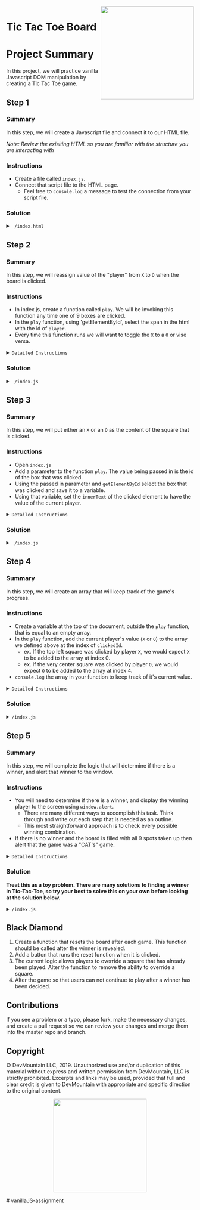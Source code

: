 <img src="https://s3.amazonaws.com/devmountain/readme-logo.png" width="250" align="right">

# Tic Tac Toe Board

# Project Summary

In this project, we will practice vanilla Javascript DOM manipulation by creating a Tic Tac Toe game.

## Step 1

### Summary

In this step, we will create a Javascript file and connect it to our HTML file.

_Note: Review the exisiting HTML so you are familiar with the structure you are interacting with_

### Instructions

- Create a file called `index.js`.
- Connect that script file to the HTML page.
  - Feel free to `console.log` a message to test the connection from your script file.


### Solution

<details>

<summary> <code> /index.html </code> </summary>

```html
<!DOCTYPE html>
<html lang="en">
  <head>
    <meta charset="UTF-8" />
    <meta name="viewport" content="width=device-width, initial-scale=1.0" />
    <title>Tic Tac Toe</title>
    <link rel="stylesheet" href="./index.css" />
  </head>
  <body>
    <nav>
      <h1>Tic Tac Toe Board!</h1>
    </nav>
    <main>
      <table>
        <tr class="row">
          <td id="0" onclick="play(0)"></td>
          <td id="1" onclick="play(1)"></td>
          <td id="2" onclick="play(2)"></td>
        </tr>
        <tr class="row">
          <td id="3" onclick="play(3)"></td>
          <td id="4" onclick="play(4)"></td>
          <td id="5" onclick="play(5)"></td>
        </tr>
        <tr class="row">
          <td id="6" onclick="play(6)"></td>
          <td id="7" onclick="play(7)"></td>
          <td id="8" onclick="play(8)"></td>
        </tr>
      </table>
      <span>Player </span>
      <span id="player">X</span>
      <span>'s turn</span>
    </main>
    <script src="./index.js"></script>
  </body>
</html>

```
</details>

## Step 2

### Summary

In this step, we will reassign value of the "player" from `X` to `O` when the board is clicked.

### Instructions
- In index.js, create a function called `play`. We will be invoking this function any time one of 9 boxes are clicked. 
- In the `play` function, using 'getElementById', select the span in the html with the id of `player`. 
- Every time this function runs we will want to toggle the `X` to a `O` or vise versa.

<details>
<summary>
<code>Detailed Instructions</code>
</summary>

  - The first thing that we will want to do inside our `index.js` file is to make a function called `play`. This function will not take in any parameters.
  - Inside the `play` function we need to get the element in the html document that displays who's turn it currently is. Notice that in the HTML file there is a span surrounding an X with an id of `player`.
    - To select the span we will need to use `document.getElementById('player')` and store it in a variable called `playerSpan` so we can reference it later in the function.
  - Now that we have selected the span and stored it to a variable we need to toggle the text inside the html to be either `X` or `O`.
    - To do this we need to write an if statement that checks if the `playerSpan.innerText` is `===` to `X`.
    - If `playerSpan.innerText` is equal to `X` then set the the value of `playerSpan.innerText` to `O`.
    - Else, set the value of `playerSpan.innerText` to `X`, Because if it isn't `X` It should be `O`

</details>


### Solution

<details>

<summary> <code> /index.js </code> </summary>

```js
function play() {
  const playerSpan = document.getElementById('player');

  if (playerSpan.innerText === 'X') {
    playerSpan.innerText = 'O';
  } else {
    playerSpan.innerText = 'X';
  }
}
```

</details>

## Step 3

### Summary

In this step, we will put either an `X` or an `O` as the content of the square that is clicked.

### Instructions
- Open `index.js`
- Add a parameter to the function `play`. The value being passed in is the id of the box that was clicked.
- Using the passed in parameter and `getElementById` select the box that was clicked and save it to a variable.
- Using that variable, set the `innerText` of the clicked element to have the value of the current player.

<details>
<summary>
<code>Detailed Instructions</code>
</summary>

- Inside of `index.js` we need to make some more changes to the `play` function.
- Change the function so that it now takes in a parameter, it can be named what ever we want, but for clarity sake lets call it `clickedId`.
- The value that gets passed in is the id of the selected element, so lets use that and `document.getElementById(clickedId)` and save it to a variable called `clickedElement`.
- Inside the if statement lets set the `clickedElement.innerText` equal to `X`. In the else clause, set it to `O`. 

</details>

### Solution

<details>

<summary> <code> /index.js </code> </summary>

```js
function play(clickedId) {
  const playerSpan = document.getElementById('player');
  const clickedElement = document.getElementById(clickedId);

  if (playerSpan.innerText === 'X') {
    playerSpan.innerText = 'O';
    clickedElement.innerText = 'X';
  } else {
    playerSpan.innerText = 'X';
    clickedElement.innerText = 'O';
  }
}
```

</details>

## Step 4

### Summary

In this step, we will create an array that will keep track of the game's progress.

### Instructions

- Create a variable at the top of the document, outside the `play` function, that is equal to an empty array.
- In the `play` function, add the current player's value (`X` or `O`) to the array we defined above at the index of `clickedId`. 
    - ex. If the top left square was clicked by player `X`, we would expect `X` to be added to the array at index 0.
    - ex. If the very center square was clicked by player `O`, we would expect `O` to be added to the array at index 4.
- `console.log` the array in your function to keep track of it's current value.

<details>
<summary>
<code>Detailed Instructions</code>
</summary>

- Create a variable at the top of the document, outside the `play` function that is equal to an empty array, lets call it `board`.
  - This array will be keeping track of who played what where and eventually will be how we determine if 3 items are clicked in a row.
- In the if clause of the `play` function, set the array at the index that is the same as the `clickedId` to a string of `X`. We will do this by typing something like this `board[clickedId] = 'X'`.
- In the else clause of the `play` function, set the array at the index that is the same as the `clickedId` to a string of `O`. We will do this by typing something like this `board[clickedId] = 'O'`

</details>

### Solution


<details>
<summary><code>/index.js</code> </summary>

```js
const board = [];

function play(clickedId) {
  const playerSpan = document.getElementById('player');
  const clickedElement = document.getElementById(clickedId);

  if (playerSpan.innerText === 'X') {
    playerSpan.innerText = 'O';
    clickedElement.innerText = 'X';
    board[clickedId] = 'X';
  } else {
    playerSpan.innerText = 'X';
    clickedElement.innerText = 'O';
    board[clickedId] = 'O';
  }
  console.log(board);
}
```

</details>

## Step 5

### Summary

In this step, we will complete the logic that will determine if there is a winner, and alert that winner to the window.

### Instructions

- You will need to determine if there is a winner, and display the winning player to the screen using `window.alert`.
    - There are many different ways to accomplish this task. Think through and write out each step that is needed as an outline.
    - This most straightforward approach is to check every possible winning combination.
- If there is no winner and the board is filled with all 9 spots taken up then alert that the game was a "CAT's" game.


<details>
<summary>
<code>Detailed Instructions</code>
</summary>

- We will need to be referencing each item of the array pretty often, so to make our typing a bit easier lets store each index of the array into its own variable.
  - This step is not needed for the function to run properly, but it will make it easier to read.
  - Lets name each square appropriately by naming each of the 9 variables based off its location in the grid. For instance `topRight`, `topCenter`, and `middleCenter`.
- We next need to check if a winner has been determined. To do that we need to check every possible winning combination. For instance if `topLeft`, `topMiddle` and `topRight` all equal each other then we know we have a winner, almost. It is possible that all 3 squares have no value so they would all equal `undefiend`, which is not a winner. Because of that we need to first check that one of the squares does not equal `undefined`.
  - It will look something like this `if (topRight !== undefined && topRight === topCenter && topRight === topRight)`
  - In the case that all 3 are the same values then we will alert the winner. We can tell who won by looking at any of the 3 values, as what those variables hold is who played in those squares.
- Finally we need to check if the board has been filled in yet. To do this we are going to write a for loop that loops exactly 9 times, and check each index of the array.
  - If any of the index of the array contains `undefined`, we know that the array is not yet full. To keep track of this we need to create a variable called `boardFull` that by default is set to true. If we ever see the value `undefined` then we need to set its value to `false`.
  - After the for loop if the value of `boardFull` is is still true we need to alert, that it was a cats game.

</details>

### Solution

<strong>Treat this as a toy problem. There are many solutions to finding a winner in Tic-Tac-Toe, so try your best to solve this on your own before looking at the solution below. </strong>

<details>
<summary><code>/index.js</code> </summary>

```js
const board = [];

function play(clickedId) {
  const playerSpan = document.getElementById('player');
  const clickedElement = document.getElementById(clickedId);

  if (playerSpan.innerText === 'X') {
    playerSpan.innerText = 'O';
    clickedElement.innerText = 'X';
    board[clickedId] = 'X';
  } else {
    playerSpan.innerText = 'X';
    clickedElement.innerText = 'O';
    board[clickedId] = 'O';
  }
  console.log(board);

  const topLeft = board[0];
  const topCenter = board[1];
  const topRight = board[2];
  const middleLeft = board[3];
  const middleCenter = board[4];
  const middleRight = board[5];
  const bottomLeft = board[6];
  const bottomCenter = board[7];
  const bottomRight = board[8];

  // CHECKS ALL WINNING COMBINATIONS
  if (topLeft !== undefined && topLeft === topCenter && topLeft === topRight) {
    alert(`${topLeft} is the winner`);
    return;
  }
  if (middleLeft !== undefined && middleLeft === middleCenter && middleLeft === middleRight) {
    alert(`${middleLeft} is the winner`);
    return;
  }
  if (bottomLeft !== undefined && bottomLeft === bottomCenter && bottomLeft === bottomRight) {
    alert(`${bottomLeft} is the winner`);
    return;
  }
  if (topLeft !== undefined && topLeft === middleLeft && topLeft === bottomLeft) {
    alert(`${topLeft} is the winner`);
    return;
  }
  if (topCenter !== undefined && topCenter === middleCenter && topCenter === bottomCenter) {
    alert(`${topCenter} is the winner`);
    return;
  }
  if (topRight !== undefined && topRight === middleRight && topRight === bottomRight) {
    alert(`${topRight} is the winner`);
    return;
  }
  if (topLeft !== undefined && topLeft === middleCenter && topLeft === bottomRight) {
    alert(`${topLeft} is the winner`);
    return;
  }
  if (bottomLeft !== undefined && bottomLeft === middleCenter && bottomLeft === topRight) {
    alert(`${bottomLeft} is the winner`);
    return;
  }

  // DETERMINES IF THE BOARD IS FULL, ALERTS WHEN IT IS
  let boardFull = true;
  for (let i = 0; i <= 8; i++) {
    if (board[i] === undefined) {
      boardFull = false;
    }
  }
  if (boardFull === true) {
    alert("Cat's game, there is no winner");
  }
}

```

</details>

## Black Diamond 

1. Create a function that resets the board after each game. This function should be called after the winner is revealed.
2. Add a button that runs the reset function when it is clicked.
3. The current logic allows players to override a square that has already been played. Alter the function to remove the ability to override a square. 
4. Alter the game so that users can not continue to play after a winner has been decided.


## Contributions

If you see a problem or a typo, please fork, make the necessary changes, and create a pull request so we can review your changes and merge them into the master repo and branch.

## Copyright

© DevMountain LLC, 2019. Unauthorized use and/or duplication of this material without express and written permission from DevMountain, LLC is strictly prohibited. Excerpts and links may be used, provided that full and clear credit is given to DevMountain with appropriate and specific direction to the original content.

<p align="center">
<img src="https://s3.amazonaws.com/devmountain/readme-logo.png" width="250">
</p># vanillaJS-assignment
